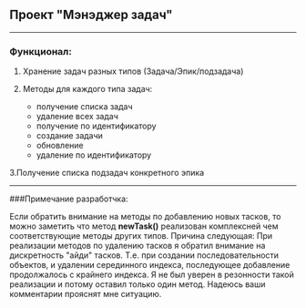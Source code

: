 ## Проект "Мэнэджер задач"

---

### Функционал:
1. Хранение задач разных типов (Задача/Эпик/подзадача)
2. Методы для каждого типа задач:

   * получение списка задач
   * удаление всех задач
   * получение по идентификатору
   * создание задачи
   * обновление
   * удаление по идентификатору  

3.Получение списка подзадач конкретного эпика

---
###Примечание разработчка:

Если обратить внимание на методы по добавлению новых тасков, то можно заметить что метод
**newTask()** реализован комплексней чем соответствующие методы других типов. Причина следующая:
При реализации методов по удалению тасков я обратил внимание на дискретность "айди" тасков.
Т.е. при создании последовательности объектов, и удалении серединного индекса, последующее добавление
продолжалось с крайнего индекса. Я не был уверен в резонности такой реализации и потому оставил только один метод.
Надеюсь ваши комментарии прояснят мне ситуацию.